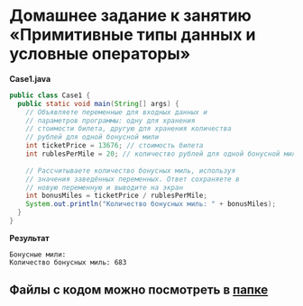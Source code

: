 # Домашнее задание к занятию «Примитивные типы данных и условные операторы»

**Case1.java**
```java
public class Case1 {
  public static void main(String[] args) {
    // Объявляете переменные для входных данных и
    // параметров программы: одну для хранения 
    // стоимости билета, другую для хранения количества
    // рублей для одной бонусной мили
    int ticketPrice = 13676; // стоимость билета
    int rublesPerMile = 20; // количество рублей для одной бонусной мили
    
    // Рассчитываете количество бонусных миль, используя
    // значения заведённых переменных. Ответ сохраняете в
    // новую переменную и выводите на экран
    int bonusMiles = ticketPrice / rublesPerMile;
    System.out.println("Количество бонусных миль: " + bonusMiles);
  }
}
```
**Результат**
```
Бонусные мили:
Количество бонусных миль: 683

```
## Файлы с кодом можно посмотреть в [папке](https://github.com/AngryCFO/HW_PRIMITIVES_1/tree/main/src)
